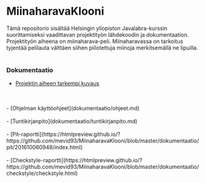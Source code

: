 ﻿# MiinaharavaKlooni
 
Tämä repositorio sisältää Helsingin yliopiston Javalabra-kurssin suorittamiseksi vaadittavan projektityön lähdekoodin ja dokumentaation. Projektityön aiheena on miinaharava-peli. Miinaharavassa on tarkoitus tyjentää pelilauta välttäen siihen piilotettuja miinoja merkitsemällä ne lipuilla. 
<br />
<br />

### Dokumentaatio
- [Projektin aiheen tarkempi kuvaus](dokumentaatio/aiheenKuvausJaRakenne.md)
<br />
<br />
- [Ohjelman käyttöohjeet](dokumentaatio/ohjeet.md)
<br />
<br />
- [Tuntikirjanpito](dokumentaatio/tuntikirjanpito.md)
<br />
<br />
- [Pit-raportti](https://htmlpreview.github.io/?https://github.com/mevid93/MiinaharavaKlooni/blob/master/dokumentaatio/pit/201610060948/index.html)
<br />
<br />
- [Checkstyle-raportti](https://htmlpreview.github.io/?https://github.com/mevid93/MiinaharavaKlooni/blob/master/dokumentaatio/checkstyle/checkstyle.html)
